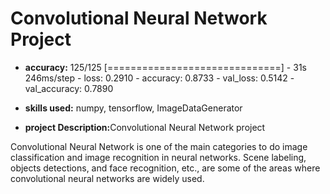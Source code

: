 # Convolutional Neural Network Project

- <b>accuracy:</b> 125/125 [==============================] - 31s 246ms/step - loss: 0.2910 - accuracy: 0.8733 - val_loss: 0.5142 - val_accuracy: 0.7890

- <b>skills used:</b>  numpy, tensorflow, ImageDataGenerator

- <b>project Description:</b>Convolutional Neural Network project

Convolutional Neural Network is one of the main categories to do image classification and image recognition in neural networks. Scene labeling, objects detections, and face recognition, etc., are some of the areas where convolutional neural networks are widely used.
